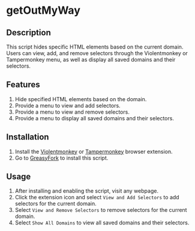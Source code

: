 # getOutMyWay

## Description

This script hides specific HTML elements based on the current domain. Users can view, add, and remove selectors through the Violentmonkey or Tampermonkey menu, as well as display all saved domains and their selectors.

## Features

1. Hide specified HTML elements based on the domain.
2. Provide a menu to view and add selectors.
3. Provide a menu to view and remove selectors.
4. Provide a menu to display all saved domains and their selectors.

## Installation

1. Install the [Violentmonkey](https://violentmonkey.github.io) or [Tampermonkey](https://www.tampermonkey.net/) browser extension.
2. Go to [GreasyFork](https://greasyfork.org/zh-TW/scripts/502344-getoutmyway) to install this script.

## Usage

1. After installing and enabling the script, visit any webpage.
2. Click the extension icon and select `View and Add Selectors` to add selectors for the current domain.
3. Select `View and Remove Selectors` to remove selectors for the current domain.
4. Select `Show All Domains` to view all saved domains and their selectors.
